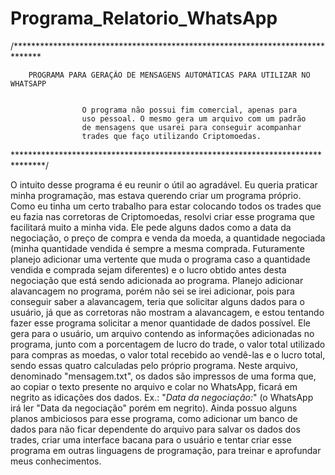 # Programa_Relatorio_WhatsApp

/******************************************************************************


        PROGRAMA PARA GERAÇÃO DE MENSAGENS AUTOMÁTICAS PARA UTILIZAR NO WHATSAPP


                    O programa não possui fim comercial, apenas para
                    uso pessoal. O mesmo gera um arquivo com um padrão
                    de mensagens que usarei para conseguir acompanhar
                    trades que faço utilizando Criptomoedas.


*******************************************************************************/

O intuito desse programa é eu reunir o útil ao agradável. Eu queria praticar minha programação, mas estava querendo criar um programa próprio. Como eu tinha um certo trabalho para estar colocando todos os trades que eu fazia nas corretoras de Criptomoedas, resolvi criar esse programa que facilitará muito a minha vida. 
Ele pede alguns dados como a data da negociação, o preço de compra e venda da moeda, a quantidade negociada (minha quantidade vendida é sempre a mesma comprada. Futuramente planejo adicionar uma vertente que muda o programa caso a quantidade vendida e comprada sejam diferentes) e o lucro obtido antes desta negociação que está sendo adicionada ao programa. 
Planejo adicionar alavancagem no programa, porém não sei se irei adicionar, pois para conseguir saber a alavancagem, teria que solicitar alguns dados para o usuário, já que as corretoras não mostram a alavancagem, e estou tentando fazer esse programa solicitar a menor quantidade de dados possível.
Ele gera para o usuário, um arquivo contendo as informações adicionadas no programa, junto com a porcentagem de lucro do trade, o valor total utilizado para compras as moedas, o valor total recebido ao vendê-las e o lucro total, sendo essas quatro calculadas pelo próprio programa. 
Neste arquivo, denominado "mensagem.txt", os dados são impressos de uma forma que, ao copiar o texto presente no arquivo e colar no WhatsApp, ficará em negrito as idicações dos dados. Ex.: "*Data da negociação:*" (o WhatsApp irá ler "Data da negociação" porém em negrito). 
Ainda possuo alguns planos ambiciosos para esse programa, como adicionar um banco de dados para não ficar dependente do arquivo para salvar os dados dos trades, criar uma interface bacana para o usuário e tentar criar esse programa em outras linguagens de programação, para treinar e aprofundar meus conhecimentos.

